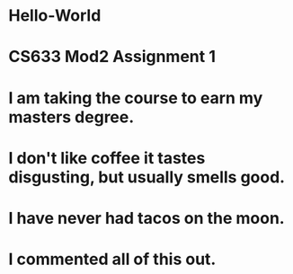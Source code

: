 # Hello-World
# CS633 Mod2 Assignment 1
# I am taking the course to earn my masters degree.
# I don't like coffee it tastes disgusting, but usually smells good.
# I have never had tacos on the moon.
# I commented all of this out.
